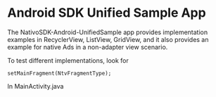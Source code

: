 # Android SDK Unified Sample App

The NativoSDK-Android-UnifiedSample app provides implementation examples in RecyclerView, ListView, GridView, and it also provides an example for native Ads in a non-adapter view scenario.

To test different implementations, look for

    setMainFragment(NtvFragmentType);
    
In MainActivity.java
